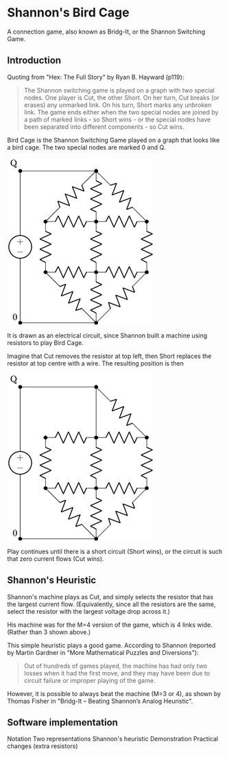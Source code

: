 # Shannon's Bird Cage

A connection game, also known as Bridg-It, or the Shannon Switching Game.
## Introduction

Quoting from "Hex: The Full Story" by Ryan B. Hayward (p119):

> The Shannon switching game is played on a graph with two special nodes. One player is Cut, the other Short. On her turn, Cut breaks (or erases) any unmarked link. On his turn, Short marks any unbroken link. The game ends either when the two special nodes are joined by a path of marked links - so Short wins - or the special nodes have been separated into different components - so Cut wins.

Bird Cage is the Shannon Switching Game played on a graph that looks like a bird cage. The two special nodes are marked 0 and Q.

![Bird Cage circuit start](birdcage_move0.png)

It is drawn as an electrical circuit, since Shannon built a machine using resistors to play Bird Cage.

Imagine that Cut removes the resistor at top left, then Short replaces the resistor at top centre with a wire. The resulting position is then

![Bird Cage circuit move 2](birdcage_move2.png)

Play continues until there is a short circuit (Short wins), or the circuit is such that zero current flows (Cut wins).

## Shannon's Heuristic

Shannon's machine plays as Cut, and simply selects the resistor that has the largest current flow. (Equivalently, since all the resistors are the same, select the resistor with the largest voltage drop across it.)

His machine was for the M=4 version of the game, which is 4 links wide. (Rather than 3 shown above.)

This simple heuristic plays a good game. According to Shannon (reported by Martin Gardner in "More Mathematical Puzzles and Diversions"):

> Out of hundreds of games played, the machine has had only two losses when it had the first move, and they may have been due to circuit failure or improper playing of the game.

However, it is possible to always beat the machine (M=3 or 4), as shown by Thomas Fisher in "Bridg-It – Beating Shannon’s Analog Heuristic".

## Software implementation




Notation
Two representations
Shannon's heuristic
Demonstration
Practical changes (extra resistors)